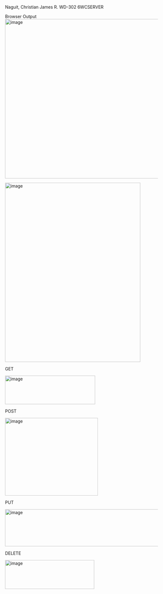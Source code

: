 Naguit, Christian James R.
WD-302
6WCSERVER

Browser Output
<img width="975" height="524" alt="image" src="https://github.com/user-attachments/assets/8bf198f5-25e1-41ab-aa06-d210f1be1527" />

<img width="446" height="589" alt="image" src="https://github.com/user-attachments/assets/a01b54a1-2f63-4741-a214-83d7ea58365b" />

GET

<img width="297" height="94" alt="image" src="https://github.com/user-attachments/assets/6ff3a8a6-be9f-4331-a0d0-d2d46ecfbd7d" />

POST

<img width="306" height="255" alt="image" src="https://github.com/user-attachments/assets/742ffb17-0416-4f46-9b41-d59697ef99c5" />

PUT

<img width="820" height="122" alt="image" src="https://github.com/user-attachments/assets/dacda34c-62e3-45c9-a2c1-3381bff55599" />

DELETE

<img width="294" height="95" alt="image" src="https://github.com/user-attachments/assets/b4d8bccb-ba67-43bf-8a69-00670e37b0e1" />
